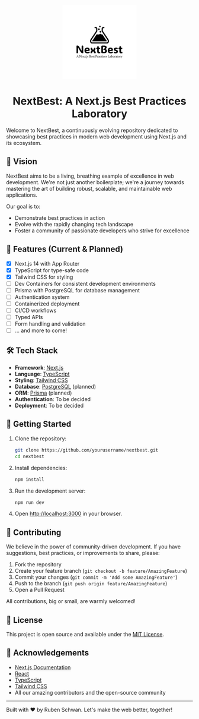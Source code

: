 <div align="center">

<picture>
  <source media="(prefers-color-scheme: dark)" srcset="public/images/logo/logo_light.svg">
  <source media="(prefers-color-scheme: light)" srcset="public/images/logo/logo_dark.svg">
  <img width="200" height="200" alt="NextBest Logo" src="public/images/logo/logo_light.svg">
</picture>

# NextBest: A Next.js Best Practices Laboratory
</div>

Welcome to NextBest, a continuously evolving repository dedicated to showcasing best practices in modern web development using Next.js and its ecosystem.

## 🌟 Vision

NextBest aims to be a living, breathing example of excellence in web development. We're not just another boilerplate; we're a journey towards mastering the art of building robust, scalable, and maintainable web applications.

Our goal is to:
- Demonstrate best practices in action
- Evolve with the rapidly changing tech landscape
- Foster a community of passionate developers who strive for excellence

## 🚀 Features (Current & Planned)

- [x] Next.js 14 with App Router
- [x] TypeScript for type-safe code
- [x] Tailwind CSS for styling
- [ ] Dev Containers for consistent development environments
- [ ] Prisma with PostgreSQL for database management
- [ ] Authentication system
- [ ] Containerized deployment
- [ ] CI/CD workflows
- [ ] Typed APIs
- [ ] Form handling and validation
- [ ] ... and more to come!

## 🛠 Tech Stack

- **Framework**: [Next.js](https://nextjs.org/)
- **Language**: [TypeScript](https://www.typescriptlang.org/)
- **Styling**: [Tailwind CSS](https://tailwindcss.com/)
- **Database**: [PostgreSQL](https://www.postgresql.org/) (planned)
- **ORM**: [Prisma](https://www.prisma.io/) (planned)
- **Authentication**: To be decided
- **Deployment**: To be decided


## 🚦 Getting Started

1. Clone the repository:
   ```bash
   git clone https://github.com/yourusername/nextbest.git
   cd nextbest
   ```

2. Install dependencies:
   ```bash
   npm install
   ```

3. Run the development server:
   ```bash
   npm run dev
   ```

4. Open [http://localhost:3000](http://localhost:3000) in your browser.

## 🤝 Contributing

We believe in the power of community-driven development. If you have suggestions, best practices, or improvements to share, please:

1. Fork the repository
2. Create your feature branch (`git checkout -b feature/AmazingFeature`)
3. Commit your changes (`git commit -m 'Add some AmazingFeature'`)
4. Push to the branch (`git push origin feature/AmazingFeature`)
5. Open a Pull Request

All contributions, big or small, are warmly welcomed!

## 📜 License

This project is open source and available under the [MIT License](LICENSE).

## 🙏 Acknowledgements

- [Next.js Documentation](https://nextjs.org/docs)
- [React](https://reactjs.org/)
- [TypeScript](https://www.typescriptlang.org/)
- [Tailwind CSS](https://tailwindcss.com/)
- All our amazing contributors and the open-source community

---

Built with ❤️ by Ruben Schwan. Let's make the web better, together!